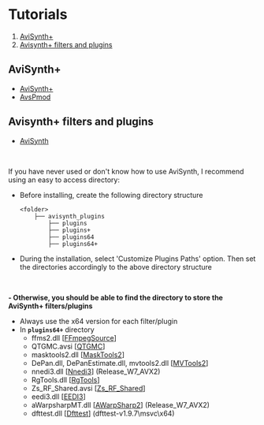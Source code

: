 # Tutorials

1. [AviSynth+](#AviSynth+)
2. [Avisynth+ filters and plugins](#Avisynth+-filters-and-plugins)



## AviSynth+
- [AviSynth+](https://avs-plus.net/)
- [AvsPmod](https://avspmod.github.io/)



## Avisynth+ filters and plugins
- [AviSynth](http://avisynth.nl/index.php/Main_Page)
<br/>

If you have never used or don't know how to use AviSynth, I recommend using an easy to access directory:
- Before installing, create the following directory structure
    ```
    <folder>
        ├── avisynth_plugins
            ├── plugins
            ├── plugins+
            ├── plugins64
            ├── plugins64+
    ```
- During the installation, select 'Customize Plugins Paths' option. Then set the directories accordingly to the above directory structure
<br/>

**- Otherwise, you should be able to find the directory to store the AviSynth+ filters/plugins**
- Always use the x64 version for each filter/plugin
- In **`plugins64+`** directory
    * ffms2.dll [[FFmpegSource](http://avisynth.nl/index.php/FFmpegSource)]
    * QTGMC.avsi  [[QTGMC](http://avisynth.nl/index.php/QTGMC)]
    * masktools2.dll [[MaskTools2](http://avisynth.nl/index.php/MaskTools2)]
    * DePan.dll, DePanEstimate.dll, mvtools2.dll [[MVTools2](http://avisynth.nl/index.php/MVTools)]
    * nnedi3.dll [[Nnedi3](http://avisynth.nl/index.php/Nnedi3)] (Release_W7_AVX2)
    * RgTools.dll [[RgTools](http://avisynth.nl/index.php/RgTools)]
    * Zs_RF_Shared.avsi [[Zs_RF_Shared](http://avisynth.nl/index.php/Zs_RF_Shared)]
    * eedi3.dll [[EEDI3](http://avisynth.nl/index.php/Eedi3)]
    * aWarpsharpMT.dll [[AWarpSharp2](http://avisynth.nl/index.php/AWarpSharp2)] (Release_W7_AVX2)
    * dfttest.dll [[Dfttest](http://avisynth.nl/index.php/Dfttest)] (dfttest-v1.9.7\msvc\x64)

<br/>